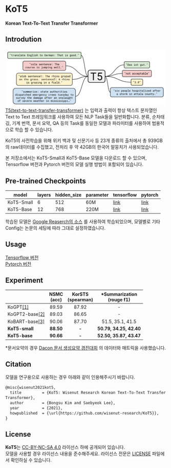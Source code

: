 # KoT5
**Korean Text-To-Text Transfer Transformer**

## Introdution

![](./imgs/t5_dataflow.png) \
[T5(text-to-text-transfer-transformer)](https://arxiv.org/abs/1910.10683)
는 입력과 출력이 항상 텍스트 문자열인 Text to Text 프레임워크를 사용하여 모든 NLP Task들을 일반화합니다.
분류, 순차태깅, 기계 번역, 문서 요약, QA 등의 Task를 동일한 모델과 파라미터를 사용하여 범용적으로 학습 할 수 있습니다. 

KoT5의 사전학습을 위해 위키 백과 및 신문기사 등 23개 종류의 출처에서 총 939GB의 raw데이터를 수집했고,
전처리 후 약 42GB의 한국어 말뭉치가 사용되었습니다.

본 저장소에서는 KoT5-Small과 KoT5-Base 모델을 다운로드 할 수 있으며,
Tensorflow 버전과 Pytorch 버전의 모델 실행 방법이 포함되어 있습니다.



## Pre-trained Checkpoints

| model | layers | hidden_size | parameter | tensorflow | pytorch
| --- | --- | --- | --- | --- | --- |
| KoT5-Small | 6 | 512 | 60M | [link](https://storage.googleapis.com/nlp_bucket-1/KoT5_models/small.zip) | [link](https://storage.googleapis.com/nlp_bucket-1/KoT5_models/small_hf.zip)
| KoT5-Base | 12 | 768 | 220M | [link](https://storage.googleapis.com/nlp_bucket-1/KoT5_models/base.zip) | [link](https://storage.googleapis.com/nlp_bucket-1/KoT5_models/base_hf.zip)

학습된 모델은 [Google Reaserch의 소스](https://github.com/google-research/text-to-text-transfer-transformer) 를 사용하여 학습되었으며,
모델별로 기타 Config는 논문의 세팅에 따라 그대로 설정하였습니다.

## Usage

[Tensorflow 버전](./kot5/README.md) \
[Pytorch 버전](./kot5_hf/README.md)

## Experiment

|                       | **NSMC**<br/>(acc) | **KorSTS**<br/>(spearman) | ***Summarization**<br/>(rouge f1) |
| :-------------------- | :----------------: | :--------------------: | :----------------: | 
| KoGPT[[1]](https://github.com/kakaobrain/kogpt)                |       89.59        |         87.92          |       -        | 
| KoGPT2-base[[2]](https://github.com/SKT-AI/KoGPT2)      |       89.03        |         86.65          |      -        |
| KoBART-base[[3]](https://github.com/SKT-AI/KoBART)               |       90.06        |         87.70          |       51.5, 35.1, 41.5        |
| **KoT5-small**       |       **88.50**        |         **-**          |       **50.79, 34.25, 42.40**        |
| **KoT5-base**    |       **90.66**        |         **-**         |       **52.50, 35.87, 43.47**      | 
*문서요약의 경우 [Dacon 문서 생성요약 경진대회](https://dacon.io/competitions/official/235671/data) 의 데이터와 매트릭을 사용했습니다. 


## Citation

모델을 연구용으로 사용하는 경우 아래와 같이 인용해주시기 바랍니다.
```
@misc{wisenut2021kot5,
  title         = {KoT5: Wisenut Research Korean Text-To-Text Transfer Transformer},
  author        = {Bongsu Kim and Saebyeok Lee},
  year          = {2021},
  howpublished  = {\url{https://github.com/wisenut-research/KoT5}},
}
```

## License

**KoT5**는 [CC-BY-NC-SA 4.0](https://creativecommons.org/licenses/by-nc-sa/4.0/) 라이선스 하에 공개되어 있습니다. \
모델을 사용할 경우 라이선스 내용을 준수해주세요. 라이선스 전문은 [LICENSE](./LICENSE) 파일에서 확인하실 수 있습니다.

